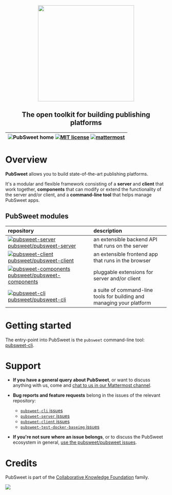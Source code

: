 <div width="100%" align="center">
  <img src="https://gitlab.coko.foundation/pubsweet/pubsweet/raw/master/assets/rgb-medium.jpg" width="300" />
  <h2>The open toolkit for building publishing platforms</h2>
</div>

| ![PubSweet home](https://img.shields.io/badge/PubSweet-home-51c1bc.svg?style=flat&colorA=84509d) [![MIT license](https://img.shields.io/badge/license-MIT-e51879.svg)](https://gitlab.coko.foundation/pubsweet/pubsweet/raw/master/LICENSE) [![mattermost](https://img.shields.io/badge/mattermost_chat-coko%2Fpubsweet-blue.svg)](https://mattermost.coko.foundation/coko/channels/pubsweet) |
| :----: |

# Overview

**PubSweet** allows you to build state-of-the-art publishing platforms.

It's a modular and flexible framework consisting of a **server** and **client** that work together, **components** that can modify or extend the functionality of the server and/or client, and a **command-line tool** that helps manage PubSweet apps.

## PubSweet modules

| repository | description |
| :-------- | :-------- |
| [![pubsweet-server](https://img.shields.io/badge/PubSweet-server-51c1bc.svg?style=flat&colorA=84509d) pubsweet/pubsweet-server](https://gitlab.coko.foundation/pubsweet/pubsweet-server) | an extensible backend API that runs on the server |
| [![pubsweet-client](https://img.shields.io/badge/PubSweet-client-51c1bc.svg?style=flat&colorA=84509d) pubsweet/pubsweet-client](https://gitlab.coko.foundation/pubsweet/pubsweet-client) | an extensible frontend app that runs in the browser |
| [![pubsweet-components](https://img.shields.io/badge/PubSweet-components-51c1bc.svg?style=flat&colorA=84509d) pubsweet/pubsweet-components](https://gitlab.coko.foundation/pubsweet/pubsweet-components) | pluggable extensions for server and/or client |
| [![pubsweet-cli](https://img.shields.io/badge/PubSweet-CLI-51c1bc.svg?style=flat&colorA=84509d) pubsweet/pubsweet-cli](https://gitlab.coko.foundation/pubsweet/pubsweet-cli) | a suite of command-line tools for building and managing your platform |

# Getting started

The entry-point into PubSweet is the `pubsweet` command-line tool: [pubsweet-cli](https://gitlab.coko.foundation/pubsweet/pubsweet-cli).

# Support

- **If you have a general query about PubSweet**, or want to discuss anything with us, come and [chat to us in our Mattermost channel](https://mattermost.coko.foundation/coko/channels/pubsweet).

- **Bug reports and feature requests** belong in the issues of the relevant repository:
  - [`pubsweet-cli` issues](https://gitlab.coko.foundation/pubsweet/pubsweet-cli/issues)
  - [`pubsweet-server` issues](https://gitlab.coko.foundation/pubsweet/pubsweet-server/issues)
  - [`pubsweet-client` issues](https://gitlab.coko.foundation/pubsweet/pubsweet-client/issues)
  - [`pubsweet-test-docker-baseimg` issues](https://gitlab.coko.foundation/pubsweet/pubsweet-test-docker-baseimg/issues)

- **If you're not sure where an issue belongs**, or to discuss the PubSweet ecosystem in general, [use the pubsweet/pubsweet issues](https://gitlab.coko.foundation/pubsweet/pubsweet/issues).

# Credits

PubSweet is part of the [Collaborative Knowledge Foundation](https://coko.foundation) family.

<a href="https://coko.foundation"><img src="https://gitlab.coko.foundation/pubsweet/pubsweet/raw/master/assets/COKO_logo.jpg" /></a>
